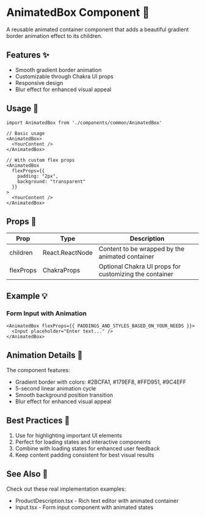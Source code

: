 # AnimatedBox Component 🎨

A reusable animated container component that adds a beautiful gradient border animation effect to its children.

## Features ✨

- Smooth gradient border animation
- Customizable through Chakra UI props
- Responsive design
- Blur effect for enhanced visual appeal

## Usage 🚀

```tsx
import AnimatedBox from './components/common/AnimatedBox'

// Basic usage
<AnimatedBox>
  <YourContent />
</AnimatedBox>

// With custom flex props
<AnimatedBox 
  flexProps={{
    padding: "2px",
    background: "transparent"
  }}
>
  <YourContent />
</AnimatedBox>
```

## Props 📝

| Prop | Type | Description |
|------|------|-------------|
| children | React.ReactNode | Content to be wrapped by the animated container |
| flexProps | ChakraProps | Optional Chakra UI props for customizing the container |

## Example 💡

###  Form Input with Animation

```tsx
<AnimatedBox flexProps={{ PADDINGS_AND_STYLES_BASED_ON_YOUR_NEEDS }}>
  <Input placeholder="Enter text..." />
</AnimatedBox>
```

## Animation Details 🌈

The component features:
- Gradient border with colors: #2BCFA1, #179EF8, #FFD951, #9C4EFF
- 5-second linear animation cycle
- Smooth background position transition
- Blur effect for enhanced visual appeal

## Best Practices 🎯

1. Use for highlighting important UI elements
2. Perfect for loading states and interactive components
3. Combine with loading states for enhanced user feedback
4. Keep content padding consistent for best visual results

## See Also 🔗

Check out these real implementation examples:
- ProductDescription.tsx - Rich text editor with animated container
- Input.tsx - Form input component with animated states
